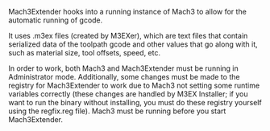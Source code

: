 Mach3Extender hooks into a running instance of Mach3 to allow for the automatic running of gcode. 

It uses .m3ex files (created by M3EXer), which are text files that contain serialized data of the toolpath gcode and other values that go along with it, such as material size, tool offsets, speed, etc. 

In order to work, both Mach3 and Mach3Extender must be running in Administrator mode. Additionally, some changes must be made to the registry for Mach3Extender to work due to Mach3 not setting some runtime variables correctly (these changes are handled by M3EX Installer; if you want to run the binary without installing, you must do these registry yourself using the regfix.reg file). Mach3 must be running before you start Mach3Extender.
